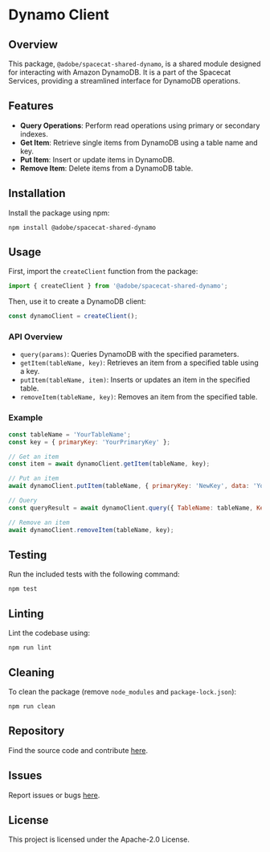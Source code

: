 # Dynamo Client

## Overview
This package, `@adobe/spacecat-shared-dynamo`, is a shared module designed for interacting with Amazon DynamoDB. It is a part of the Spacecat Services, providing a streamlined interface for DynamoDB operations.

## Features
- **Query Operations**: Perform read operations using primary or secondary indexes.
- **Get Item**: Retrieve single items from DynamoDB using a table name and key.
- **Put Item**: Insert or update items in DynamoDB.
- **Remove Item**: Delete items from a DynamoDB table.

## Installation
Install the package using npm:
```
npm install @adobe/spacecat-shared-dynamo
```

## Usage
First, import the `createClient` function from the package:
```javascript
import { createClient } from '@adobe/spacecat-shared-dynamo';
```
Then, use it to create a DynamoDB client:
```javascript
const dynamoClient = createClient();
```

### API Overview
- `query(params)`: Queries DynamoDB with the specified parameters.
- `getItem(tableName, key)`: Retrieves an item from a specified table using a key.
- `putItem(tableName, item)`: Inserts or updates an item in the specified table.
- `removeItem(tableName, key)`: Removes an item from the specified table.

### Example
```javascript
const tableName = 'YourTableName';
const key = { primaryKey: 'YourPrimaryKey' };

// Get an item
const item = await dynamoClient.getItem(tableName, key);

// Put an item
await dynamoClient.putItem(tableName, { primaryKey: 'NewKey', data: 'YourData' });

// Query
const queryResult = await dynamoClient.query({ TableName: tableName, KeyConditionExpression: 'primaryKey = :pk', ExpressionAttributeValues: { ':pk': 'YourPrimaryKey' } });

// Remove an item
await dynamoClient.removeItem(tableName, key);
```

## Testing
Run the included tests with the following command:
```
npm test
```

## Linting
Lint the codebase using:
```
npm run lint
```

## Cleaning
To clean the package (remove `node_modules` and `package-lock.json`):
```
npm run clean
```

## Repository
Find the source code and contribute [here](https://github.com/adobe/spacecat-shared.git).

## Issues
Report issues or bugs [here](https://github.com/adobe/spacecat-shared/issues).

## License
This project is licensed under the Apache-2.0 License.
